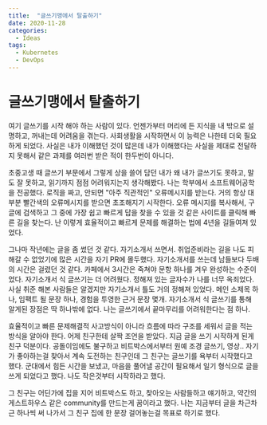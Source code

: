 ```yaml
---
title:  "글쓰기맹에서 탈출하기"
date: 2020-11-28
categories:
  - Ideas
tags:
  - Kubernetes
  - DevOps
---
```


# 글쓰기맹에서 탈출하기

여기 글쓰기를 시작 해야 하는 사람이 있다. 언젠가부터 머리에 든 지식을 내 밖으로 설명하고, 꺼내는데 어려움을 겪는다. 
사회생활을 시작하면서 이 능력은 나한테 더욱 필요하게 되었다. 사실은 내가 이해했던 것이 많은데 내가 이해했다는 사실을 제대로 전달하지 못해서 같은 과제를 여러번 받은 적이 한두번이 아니다. 

초중고생 때 글쓰기 부문에서 그렇게 상을 쓸어 담던 내가 왜 내가 글쓰기도 못하고, 말도 잘 못하고, 읽기까지 점점 어려워지는지 생각해봤다. 나는 학부에서 소프트웨어공학을 전공했다. 로직을 짜고, 안되면 "아주 직관적인" 오류메시지를 받는다. 
거의 항상 대부분 빨간색의 오류메시지를 받으면 초조해지기 시작한다. 오류 메시지를 복사해서, 구글에 검색하고 그 중에 가장 쉽고 빠르게  답을 찾을 수 있을 것 같은 사이트를 클릭해 빠른 길을 찾는다. 난 이렇게 효율적이고 빠르게 문제를 해결하는 법에 4년을 길들여져 있었다. 

그나마 작년에는 글을 좀 썼던 것 같다. 자기소개서 쓰면서. 취업준비라는 길을 나도 피해갈 수 없었기에 많은 시간을 자기 PR에 몰두했다. 
자기소개서를 쓰는데 남들보다 두배의 시간은 걸렸던 것 같다. 카페에서 3시간은 죽쳐야 문항 하나를 겨우 완성하는 수준이었다. 자기소개서 식 글쓰기는 더 어려웠다. 정해져 있는 글자수가 나를 너무 옥죄었다. 
사실 취준 해본 사람들은 알겠지만 자기소개서 틀도 거의 정해져 있었다. 메인 소제목 하나, 임팩트 될 문장 하나, 경험을 투영한 근거 문장 몇개. 자기소개서 식 글쓰기를 통해 알게된 장점은 딱 하나밖에 없다. 나는 글쓰기에서 끝마무리를 어려워한다는 점 하나. 

효율적이고 빠른 문제해결적 사고방식이 아니라 흐름에 따라 구조를 세워서 글을 적는 방식을 알아야 한다. 어제 친구한테 살짝 조언을 받았다. 
지금 글을 쓰기 시작하게 된게 친구 덕분이다. 공돌이임에도 불구하고 비트박스에서부터 원예 조경 글쓰기, 영상.. 자기가 좋아하는걸 찾아서 계속 도전하는 친구인데 그 친구는 글쓰기를 욕부터 시작했다고 했다. 군대에서 힘든 시간을 보냈고, 마음을 풀어낼 공간이 필요해서 일기 형식으로 글을 쓰게 되었다고 했다. 나도 작은것부터 시작하라고 했다.

그 친구는 어딘가에 집을 지어 비트박스도 하고, 찾아오는 사람들하고 얘기하고, 약간의 게스트하우스 같은 community를 만드는게 꿈이라고 했다. 나는 지금부터 글을 차근차근 하나씩 써 나가서 그 친구 집에 한 문장 걸어놓는걸 목표로 하기로 했다.